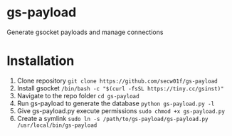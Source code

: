# gs-payload
Generate gsocket payloads and manage connections

# Installation
1. Clone repository ```git clone https://github.com/secw01f/gs-payload```
2. Install gsocket  ```/bin/bash -c "$(curl -fsSL https://tiny.cc/gsinst)"```
3. Navigate to the repo folder ```cd gs-payload```
4. Run gs-payload to generate the database ```python gs-payload.py -l```
5. Give gs-payload.py execute permissions ```sudo chmod +x gs-payload.py```
6. Create a symlink ```sudo ln -s /path/to/gs-payload/gs-payload.py /usr/local/bin/gs-payload```

